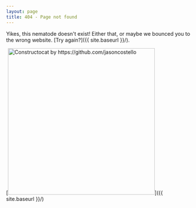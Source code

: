 ```yaml
---
layout: page
title: 404 - Page not found
---
```


Yikes, this nematode doesn't exist! Either that, or maybe we bounced you to the wrong website. [Try again?]({{ site.baseurl }}/).

[<img src="{{ site.baseurl }}/images/404.jpg" alt="Constructocat by https://github.com/jasoncostello" style="width: 400px;"/>]({{ site.baseurl }}/)
